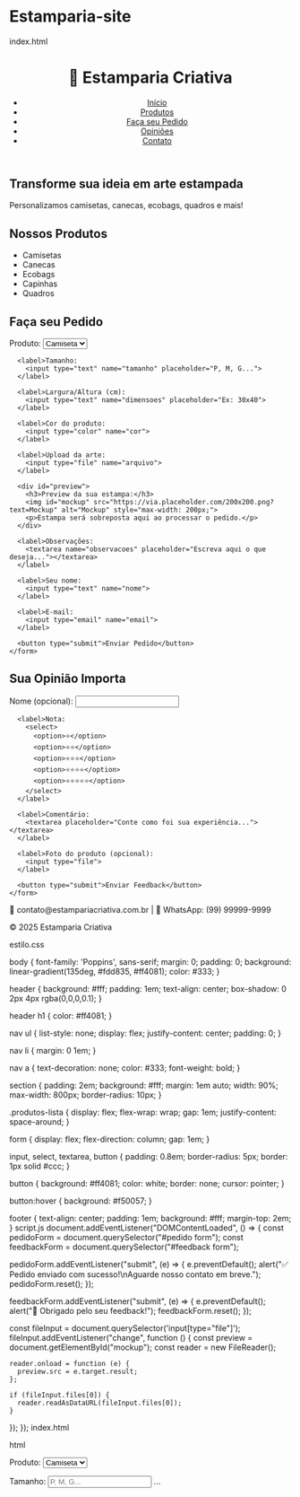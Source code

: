 # Estamparia-site
index.html
<!DOCTYPE html>
<html lang="pt-BR">
<head>
  <meta charset="UTF-8" />
  <meta name="viewport" content="width=device-width, initial-scale=1.0"/>
  <title>Estamparia Criativa</title>
  <link rel="stylesheet" href="estilo.css"/>
</head>
<body>
  <header>
    <h1>🎨 Estamparia Criativa</h1>
    <nav>
      <ul>
        <li><a href="#inicio">Início</a></li>
        <li><a href="#produtos">Produtos</a></li>
        <li><a href="#pedido">Faça seu Pedido</a></li>
        <li><a href="#feedback">Opiniões</a></li>
        <li><a href="#contato">Contato</a></li>
      </ul>
    </nav>
  </header>

  <section id="inicio">
    <h2>Transforme sua ideia em arte estampada</h2>
    <p>Personalizamos camisetas, canecas, ecobags, quadros e mais!</p>
  </section>

  <section id="produtos">
    <h2>Nossos Produtos</h2>
    <ul class="produtos-lista">
      <li>Camisetas</li>
      <li>Canecas</li>
      <li>Ecobags</li>
      <li>Capinhas</li>
      <li>Quadros</li>
    </ul>
  </section>

  <section id="pedido">
    <h2>Faça seu Pedido</h2>
    <form>
      <label>Produto:
        <select name="produto">
          <option>Camiseta</option>
          <option>Caneca</option>
          <option>Ecobag</option>
        </select>
      </label>

      <label>Tamanho:
        <input type="text" name="tamanho" placeholder="P, M, G...">
      </label>

      <label>Largura/Altura (cm):
        <input type="text" name="dimensoes" placeholder="Ex: 30x40">
      </label>

      <label>Cor do produto:
        <input type="color" name="cor">
      </label>

      <label>Upload da arte:
        <input type="file" name="arquivo">
      </label>

      <div id="preview">
        <h3>Preview da sua estampa:</h3>
        <img id="mockup" src="https://via.placeholder.com/200x200.png?text=Mockup" alt="Mockup" style="max-width: 200px;">
        <p>Estampa será sobreposta aqui ao processar o pedido.</p>
      </div>

      <label>Observações:
        <textarea name="observacoes" placeholder="Escreva aqui o que deseja..."></textarea>
      </label>

      <label>Seu nome:
        <input type="text" name="nome">
      </label>

      <label>E-mail:
        <input type="email" name="email">
      </label>

      <button type="submit">Enviar Pedido</button>
    </form>
  </section>

  <section id="feedback">
    <h2>Sua Opinião Importa</h2>
    <form>
      <label>Nome (opcional):
        <input type="text" name="nome-feedback">
      </label>

      <label>Nota:
        <select>
          <option>⭐</option>
          <option>⭐⭐</option>
          <option>⭐⭐⭐</option>
          <option>⭐⭐⭐⭐</option>
          <option>⭐⭐⭐⭐⭐</option>
        </select>
      </label>

      <label>Comentário:
        <textarea placeholder="Conte como foi sua experiência..."></textarea>
      </label>

      <label>Foto do produto (opcional):
        <input type="file">
      </label>

      <button type="submit">Enviar Feedback</button>
    </form>
  </section>

  <footer id="contato">
    <p>📧 contato@estampariacriativa.com.br | 📱 WhatsApp: (99) 99999-9999</p>
    <p>&copy; 2025 Estamparia Criativa</p>
  </footer>

  <script src="script.js"></script>
</body>
</html>

estilo.css

body {
  font-family: 'Poppins', sans-serif;
  margin: 0;
  padding: 0;
  background: linear-gradient(135deg, #fdd835, #ff4081);
  color: #333;
}

header {
  background: #fff;
  padding: 1em;
  text-align: center;
  box-shadow: 0 2px 4px rgba(0,0,0,0.1);
}

header h1 {
  color: #ff4081;
}

nav ul {
  list-style: none;
  display: flex;
  justify-content: center;
  padding: 0;
}

nav li {
  margin: 0 1em;
}

nav a {
  text-decoration: none;
  color: #333;
  font-weight: bold;
}

section {
  padding: 2em;
  background: #fff;
  margin: 1em auto;
  width: 90%;
  max-width: 800px;
  border-radius: 10px;
}

.produtos-lista {
  display: flex;
  flex-wrap: wrap;
  gap: 1em;
  justify-content: space-around;
}

form {
  display: flex;
  flex-direction: column;
  gap: 1em;
}

input, select, textarea, button {
  padding: 0.8em;
  border-radius: 5px;
  border: 1px solid #ccc;
}

button {
  background: #ff4081;
  color: white;
  border: none;
  cursor: pointer;
}

button:hover {
  background: #f50057;
}

footer {
  text-align: center;
  padding: 1em;
  background: #fff;
  margin-top: 2em;
}
script.js
document.addEventListener("DOMContentLoaded", () => {
  const pedidoForm = document.querySelector("#pedido form");
  const feedbackForm = document.querySelector("#feedback form");

  pedidoForm.addEventListener("submit", (e) => {
    e.preventDefault();
    alert("✅ Pedido enviado com sucesso!\\nAguarde nosso contato em breve.");
    pedidoForm.reset();
  });

  feedbackForm.addEventListener("submit", (e) => {
    e.preventDefault();
    alert("🎉 Obrigado pelo seu feedback!");
    feedbackForm.reset();
  });

  const fileInput = document.querySelector('input[type="file"]');
  fileInput.addEventListener("change", function () {
    const preview = document.getElementById("mockup");
    const reader = new FileReader();

    reader.onload = function (e) {
      preview.src = e.target.result;
    };

    if (fileInput.files[0]) {
      reader.readAsDataURL(fileInput.files[0]);
    }
  });
});
index.html

html

<form method="post" action="#">
  <label for="produto">Produto:</label>
  <select id="produto" name="produto" required>
    <option value="camiseta">Camiseta</option>
    <option value="caneca">Caneca</option>
    <option value="ecobag">Ecobag</option>
  </select>

  <label for="tamanho">Tamanho:</label>
  <input id="tamanho" type="text" name="tamanho" placeholder="P, M, G..." required>
  ...
</form>
